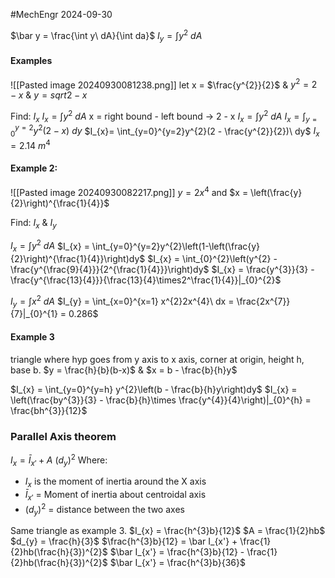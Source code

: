 #MechEngr 2024-09-30

$\bar y = \frac{\int y\ dA}{\int da}$
$I_{y}= \int y^{2}\ dA$

#### Examples
![[Pasted image 20240930081238.png]]
let x = $\frac{y^{2}}{2}$ & $y^{2} = 2-x$ & $y = sqrt{2-x}$

Find: $I_x$
$I_{x} = \int y^{2}\ dA$
x = right bound - left bound -> 2 - x
$I_{x} = \int y^{2}\ dA$
$I_{x}= \int_{y=0}^{y=2}y^{2}(2-x)\ dy$
$I_{x}= \int_{y=0}^{y=2}y^{2}(2 - \frac{y^{2}}{2})\ dy$
$I_{x} = 2.14\ m^4$

#### Example 2:
![[Pasted image 20240930082217.png]]
$y = 2x^4$ and $x = \left(\frac{y}{2}\right)^{\frac{1}{4}}$

Find: $I_{x}$ & $I_{y}$

$I_{x} = \int y^{2}\ dA$
$I_{x} = \int_{y=0}^{y=2}y^{2}\left(1-\left(\frac{y}{2}\right)^{\frac{1}{4}}\right)dy$
$I_{x} = \int_{0}^{2}\left(y^{2} - \frac{y^{\frac{9}{4}}}{2^{\frac{1}{4}}}\right)dy$
$I_{x} = \frac{y^{3}}{3} - \frac{y^{\frac{13}{4}}}{\frac{13}{4}\times2^\frac{1}{4}}|_{0}^{2}$  

$I_{y} = \int x^{2}\ dA$
$I_{y} = \int_{x=0}^{x=1} x^{2}2x^{4}\ dx = \frac{2x^{7}}{7}|_{0}^{1} = 0.286$

#### Example 3
triangle where hyp goes from y axis to x axis, corner at origin, height h, base b.
$y = \frac{h}{b}(b-x)$ & $x = b - \frac{b}{h}y$

$I_{x} = \int_{y=0}^{y=h} y^{2}\left(b - \frac{b}{h}y\right)dy$
$I_{x} = \left(\frac{by^{3}}{3} - \frac{b}{h}\times \frac{y^{4}}{4}\right)|_{0}^{h} = \frac{bh^{3}}{12}$

### Parallel Axis theorem

$I_{x} = \bar I_{x'} + A\ (d_{y})^{2}$
Where:
- $I_x$ is the moment of inertia around the X axis
- $\bar I_{x'}$ = Moment of inertia about centroidal axis
- $(d_{y})^{2}$ = distance between the two axes

Same triangle as example 3.
$I_{x} = \frac{h^{3}b}{12}$
$A = \frac{1}{2}hb$
$d_{y} = \frac{h}{3}$
$\frac{h^{3}b}{12} = \bar I_{x'} + \frac{1}{2}hb(\frac{h}{3})^{2}$
$\bar I_{x'} = \frac{h^{3}b}{12} - \frac{1}{2}hb(\frac{h}{3})^{2}$
$\bar I_{x'} = \frac{h^{3}b}{36}$
